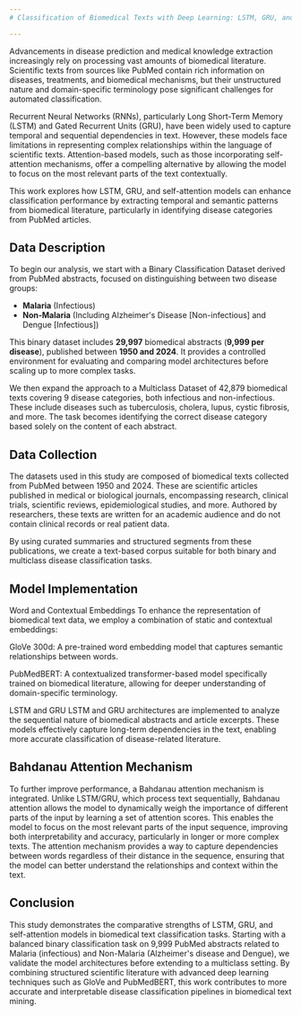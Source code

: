```yaml
---
# Classification of Biomedical Texts with Deep Learning: LSTM, GRU, and Soft-Attention

---
```


Advancements in disease prediction and medical knowledge extraction increasingly rely on processing vast amounts of biomedical literature. Scientific texts from sources like PubMed contain rich information on diseases, treatments, and biomedical mechanisms, but their unstructured nature and domain-specific terminology pose significant challenges for automated classification.

Recurrent Neural Networks (RNNs), particularly Long Short-Term Memory (LSTM) and Gated Recurrent Units (GRU), have been widely used to capture temporal and sequential dependencies in text. However, these models face limitations in representing complex relationships within the language of scientific texts. Attention-based models, such as those incorporating self-attention mechanisms, offer a compelling alternative by allowing the model to focus on the most relevant parts of the text contextually.

This work explores how LSTM, GRU, and self-attention models can enhance classification performance by extracting temporal and semantic patterns from biomedical literature, particularly in identifying disease categories from PubMed articles.

## Data Description

To begin our analysis, we start with a Binary Classification Dataset derived from PubMed abstracts, focused on distinguishing between two disease groups:

- **Malaria** (Infectious)
- **Non-Malaria** (Including Alzheimer's Disease [Non-infectious] and Dengue [Infectious])

This binary dataset includes **29,997** biomedical abstracts (**9,999 per disease**), published between **1950 and 2024**. It provides a controlled environment for evaluating and comparing model architectures before scaling up to more complex tasks.


We then expand the approach to a Multiclass Dataset of 42,879 biomedical texts covering 9 disease categories, both infectious and non-infectious. These include diseases such as tuberculosis, cholera, lupus, cystic fibrosis, and more. The task becomes identifying the correct disease category based solely on the content of each abstract.

## Data Collection
The datasets used in this study are composed of biomedical texts collected from PubMed between 1950 and 2024. These are scientific articles published in medical or biological journals, encompassing research, clinical trials, scientific reviews, epidemiological studies, and more. Authored by researchers, these texts are written for an academic audience and do not contain clinical records or real patient data.

By using curated summaries and structured segments from these publications, we create a text-based corpus suitable for both binary and multiclass disease classification tasks.

## Model Implementation
Word and Contextual Embeddings
To enhance the representation of biomedical text data, we employ a combination of static and contextual embeddings:

GloVe 300d: A pre-trained word embedding model that captures semantic relationships between words.

PubMedBERT: A contextualized transformer-based model specifically trained on biomedical literature, allowing for deeper understanding of domain-specific terminology.

LSTM and GRU
LSTM and GRU architectures are implemented to analyze the sequential nature of biomedical abstracts and article excerpts. These models effectively capture long-term dependencies in the text, enabling more accurate classification of disease-related literature.

## Bahdanau Attention Mechanism
To further improve performance, a Bahdanau attention mechanism is integrated. Unlike LSTM/GRU, which process text sequentially, Bahdanau attention allows the model to dynamically weigh the importance of different parts of the input by learning a set of attention scores. This enables the model to focus on the most relevant parts of the input sequence, improving both interpretability and accuracy, particularly in longer or more complex texts. The attention mechanism provides a way to capture dependencies between words regardless of their distance in the sequence, ensuring that the model can better understand the relationships and context within the text.

## Conclusion
This study demonstrates the comparative strengths of LSTM, GRU, and self-attention models in biomedical text classification tasks. Starting with a balanced binary classification task on 9,999 PubMed abstracts related to Malaria (infectious) and Non-Malaria (Alzheimer's disease and Dengue), we validate the model architectures before extending to a multiclass setting. By combining structured scientific literature with advanced deep learning techniques such as GloVe and PubMedBERT, this work contributes to more accurate and interpretable disease classification pipelines in biomedical text mining.

